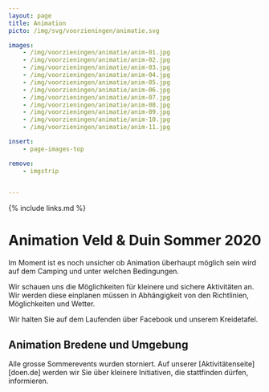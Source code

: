 ```yaml
---
layout: page
title: Animation
picto: /img/svg/voorzieningen/animatie.svg

images:
    - /img/voorzieningen/animatie/anim-01.jpg
    - /img/voorzieningen/animatie/anim-02.jpg
    - /img/voorzieningen/animatie/anim-03.jpg
    - /img/voorzieningen/animatie/anim-04.jpg
    - /img/voorzieningen/animatie/anim-05.jpg
    - /img/voorzieningen/animatie/anim-06.jpg
    - /img/voorzieningen/animatie/anim-07.jpg
    - /img/voorzieningen/animatie/anim-08.jpg
    - /img/voorzieningen/animatie/anim-09.jpg
    - /img/voorzieningen/animatie/anim-10.jpg
    - /img/voorzieningen/animatie/anim-11.jpg

insert:
    - page-images-top

remove:
    - imgstrip
    

---
```

{% include links.md %}

# Animation Veld & Duin Sommer 2020

Im Moment ist es noch unsicher ob Animation überhaupt möglich sein wird auf dem Camping und unter welchen Bedingungen. 

Wir schauen uns die Möglichkeiten für kleinere und sichere Aktivitäten an. Wir werden diese einplanen müssen in Abhängigkeit von den Richtlinien, Möglichkeiten und Wetter. 

Wir halten Sie auf dem Laufenden über Facebook und unserem Kreidetafel. 


## Animation Bredene und Umgebung

Alle grosse Sommerevents wurden storniert. Auf unserer [Aktivitätenseite][doen.de] werden wir Sie über kleinere Initiativen, die stattfinden dürfen, informieren. 
